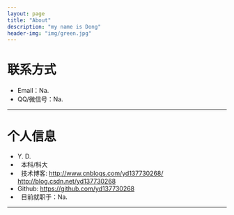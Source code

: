 ```yaml
---
layout: page
title: "About"
description: "my name is Dong"
header-img: "img/green.jpg"
---
```





# 联系方式

*   Email：Na.
*   QQ/微信号：Na.

* * *

# 个人信息

*    Y. D.
*   本科/科大
*   技术博客: <http://www.cnblogs.com/yd137730268/> <http://blog.csdn.net/yd137730268>
*    Github: <https://github.com/yd137730268>
*   目前就职于：Na.
* * *
